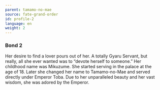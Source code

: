 ```yaml
---
parent: tamamo-no-mae
source: fate-grand-order
id: profile-2
language: en
weight: 2
---
```


### Bond 2

Her desire to find a lover pours out of her.
A totally Gyaru Servant, but really, all she ever wanted was to “devote herself to someone.”
Her childhood name was Mikuzume.
She started serving in the palace at the age of 18.
Later she changed her name to Tamamo-no-Mae and served directly under Emperor Toba.
Due to her unparalleled beauty and her vast wisdom, she was adored by the Emperor.
